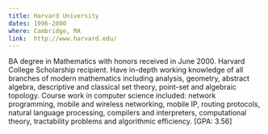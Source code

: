 ```yaml
---
title: Harvard University
dates: 1996-2000
where: Cambridge, MA
link:  http://www.harvard.edu/
---
```


BA degree in Mathematics with honors received in June 2000. Harvard College Scholarship recipient. Have in-depth working knowledge of all branches of modern mathematics including analysis, geometry, abstract algebra, descriptive and classical set theory, point-set and algebraic topology. Course work in computer science included: network programming, mobile and wireless networking, mobile IP, routing protocols, natural language processing, compilers and interpreters, computational theory, tractability problems and algorithmic efficiency. [GPA: 3.56]
